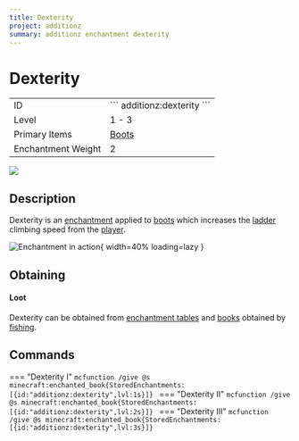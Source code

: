```yaml
---
title: Dexterity
project: additionz
summary: additionz enchantment dexterity
---
```

# Dexterity
<div class="main_table">
<div class="left_main_table">
<table class="left_table">
    <tbody>
        <tr>
            <td class="first-column">ID</td>
            <td class="second-column">
            ```
            additionz:dexterity
            ```
            </td>
        </tr>
        <tr id="linear-top">
            <td class="first-column">Level</td>
            <td class="second-column">1 - 3</td>
        </tr>
        <tr id="linear-top">
            <td class="first-column">Primary Items</td>
            <td class="second-column"><a href="https://minecraft.wiki/w/Boots" target="_blank">Boots</a></td>
        </tr>
        <tr id="linear-top">
            <td class="first-column">Enchantment Weight</td>
            <td class="second-column">2</td>
        </tr>
    </tbody>
</table>
</div>
    <img src="/wiki/assets/additionz/items/enchanted_book.png" loading="lazy" class="right_img_table"/>
</div>

## Description
Dexterity is an [enchantment](https://minecraft.wiki/w/Enchanting#Summary_of_enchantments) applied to [boots](https://minecraft.wiki/w/Boots) which increases the [ladder](https://minecraft.wiki/w/Ladder) climbing speed from the [player](https://minecraft.wiki/w/Player).

![Enchantment in action](https://i.imgur.com/TC1scQL.gif){  width=40% loading=lazy }

## Obtaining
#### Loot
Dexterity can be obtained from [enchantment tables](https://minecraft.wiki/w/Enchanting_Table) and [books](https://minecraft.wiki/w/Enchanted_Book) obtained by [fishing](https://minecraft.wiki/w/Fishing).

## Commands
=== "Dexterity I"
    ```mcfunction
    /give @s minecraft:enchanted_book{StoredEnchantments:[{id:"additionz:dexterity",lvl:1s}]}
    ```
=== "Dexterity II"
    ```mcfunction
    /give @s minecraft:enchanted_book{StoredEnchantments:[{id:"additionz:dexterity",lvl:2s}]}
    ```
=== "Dexterity III"
    ```mcfunction
    /give @s minecraft:enchanted_book{StoredEnchantments:[{id:"additionz:dexterity",lvl:3s}]}
    ```
